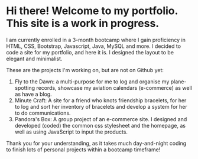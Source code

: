 # Hi there! Welcome to my portfolio. This site is a work in progress.

I am currently enrolled in a 3-month bootcamp where I gain proficiency in HTML, CSS, Bootstrap, Javascript, Java, MySQL and more. I decided to code a site for my portfolio, and here it is. I designed the layout to be elegant and minimalist.

These are the projects I'm working on, but are not on Github yet: 

1. Fly to the Dawn: a multi-purpose for me to log and  organise my plane-spotting records, showcase my aviation calendars (e-commerce) as well as have a blog. 
2. Minute Craft: A site for a friend who knots friendship bracelets, for her to log and sort her inventory of bracelets and develop a system for her to do communications. 
3. Pandora's Box: A group project of an e-commerce site. I designed and developed (coded) the common css stylesheet and the homepage, as well as using JavaScript to input the products. 

Thank you for your understanding, as it takes much day-and-night coding to finish lots of personal projects within a bootcamp timeframe!
